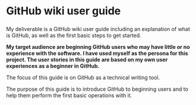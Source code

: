 # GitHub wiki user guide
###
My deliverable is a GitHub wiki user guide including an explanation of what is GitHub, as well as the first basic steps to get started.

<b>My target audience are beginning GitHub users who may have little or no experience with the software. I have used myself as the persona for this project. The user stories in this guide are based on my own user experiences as a beginner in GitHub. </b> 

The focus of this guide is on GitHub as a technical writing tool.

The purpose of this guide is to introduce GitHub to beginning users and to help them perform the first basic operations with it.
